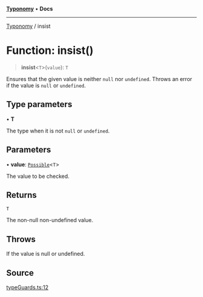 [**Typonomy**](../README.md) • **Docs**

***

[Typonomy](../globals.md) / insist

# Function: insist()

> **insist**\<`T`\>(`value`): `T`

Ensures that the given value is neither `null` nor `undefined`.
Throws an error if the value is `null` or `undefined`.

## Type parameters

• **T**

The type when it is not `null` or `undefined`.

## Parameters

• **value**: [`Possible`](../type-aliases/Possible.md)\<`T`\>

The value to be checked.

## Returns

`T`

The non-null non-undefined value.

## Throws

If the value is null or undefined.

## Source

[typeGuards.ts:12](https://github.com/softcraft-development/typonomy/blob/dfbcc96600b9b9b8c6faf47f3caef423e4f1568c/src/typeGuards.ts#L12)
